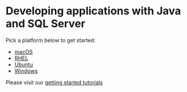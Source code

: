 # Developing applications with Java and SQL Server 

Pick a platform below to get started:
* [macOS](https://github.com/Microsoft/sql-server-samples/tree/master/samples/tutorials/java/macos)
* [RHEL](https://github.com/Microsoft/sql-server-samples/tree/master/samples/tutorials/java/rhel)
* [Ubuntu](https://github.com/Microsoft/sql-server-samples/tree/master/samples/tutorials/java/ubuntu)
* [Windows](https://github.com/Microsoft/sql-server-samples/tree/master/samples/tutorials/java/windows)

Please visit our [getting started tutorials](https://www.microsoft.com/en-us/sql-server/developer-get-started/)
